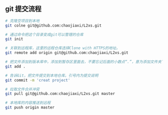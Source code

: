 <!--
 * @Author: llxs
 * @Date: 2022-02-22 09:41:11
 * @LastEditors: llxs
 * @LastEditTime: 2022-07-29 14:37:36
 * @Description: 
 * @custom_string_llxs_copyright: Copyright by llxs, All Rights Reserved. 
-->
## git 提交流程

```sh
# 克隆空项目到本地
git colne git@github.com:chaojiaxi/L2xs.git

# 通过命令把这个目录变成git可以管理的仓库
git init

# 关联到远程库，这里的远程仓库选择Clone with HTTPS的地址。
git remote add origin git@github.com:chaojiaxi/L2xs.git

# 把文件添加到版本库中，添加到暂存区里面去，不要忘记后面的小数点“.”，意为添加文件夹下的所有文件
git add .

# 告诉Git，把文件提交到本地仓库。引号内为提交说明
git commit -m 'creat project'

# 拉取文件合并冲突
git pull git@github.com:chaojiaxi/L2xs.git master

# 本地库的内容推送到远程
git push origin master

```

